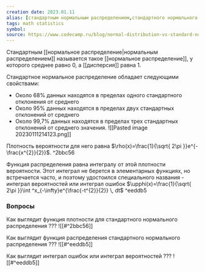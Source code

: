 ```yaml
---
creation date: 2023.01.11
alias: [стандартным нормальным распределением,стандартного нормального распределения,стандартном нормальном распределении,интеграл ошибок,интегралом ошибок,интеграл вероятностей,интеграла вероятностей,интеграла вероятности]
tags: math statistics
symbol: 
source: https://www.codecamp.ru/blog/normal-distribution-vs-standard-normal-distribution/
---
```

Стандартным [[нормальное распределение|нормальным распределением]] называется такое [[нормальное распределение]], у которого среднее равно 0, а [[дисперсия]] равна 1.

Стандартное нормальное распределение обладает следующими свойствами:

-   Около 68% данных находятся в пределах одного стандартного отклонения от среднего
-   Около 95% данных находятся в пределах двух стандартных отклонений от среднего
-   Около 99,7% данных находятся в пределах трех стандартных отклонений от среднего значения.
![[Pasted image 20230111214123.png]]


Плотность вероятности для него равна $\rho(x)=\frac{1}{\sqrt{ 2\pi }}e^{-\frac{x^{2}}{2}}$.  ^2bbc56

Функция распределения равна интегралу от этой плотности вероятности. Этот интеграл не берется в элементарных функциях, но встречается часто, и поэтому удостоился специального названия - интеграл вероятностей или интеграл ошибок $\upphi(x)=\frac{1}{\sqrt{ 2\pi }}\int ^x_{-\infty}e^{\frac{-t^{2}}{2}} \, dt$ ^eeddb5


### Вопросы
Как выглядит функция плотности для стандартного нормального распределения
???
![[#^2bbc56]]
<!--SR:!2023-02-16,3,230-->

Как выглядит функция распределения стандартного нормального распределения
???
![[#^eeddb5]]
<!--SR:!2023-03-17,32,290-->

Как выглядит интеграл ошибок или интеграл вероятностей
???
![[#^eeddb5]]
<!--SR:!2023-02-21,8,230-->

